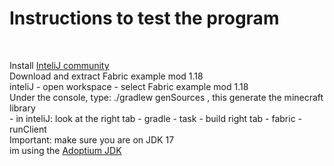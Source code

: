 <h1>Instructions to test the program</h1>
  <br>
  <p>
    Install <a href="https://www.jetbrains.com/idea/">InteliJ community</a> <br>
    Download and extract Fabric example mod 1.18 <br>
    inteliJ - open workspace - select Fabric example mod 1.18 <br>
    Under the console, type: ./gradlew genSources , this generate the minecraft library<br>
    - in inteliJ: 
    look at the right tab - gradle - task - build
    right tab - fabric  - runClient<br>
    Important: make sure you are on JDK 17<br>
  im using the <a href="https://adoptium.net/"> Adoptium JDK</a>
  <p/>
